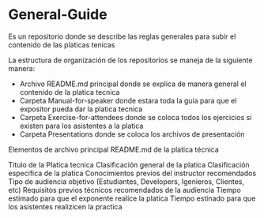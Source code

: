 # General-Guide
Es un repositorio donde se describe las reglas generales para subir el contenido de las platicas tenicas

La estructura de organización de los repositorios se maneja de la siguiente manera:

- Archivo README.md principal donde se explica de manera general el contenido de la platica tecnica
- Carpeta Manual-for-speaker donde estara toda la guia para que el expositor pueda dar la platica tecnica
- Carpeta Exercise-for-attendees donde se coloca todos los ejercicios si existen para los asistentes a la platica
- Carpeta Presentations donde se coloca los archivos de presentación

Elementos de archivo principal README.md de la platica técnica

Titulo de la Platica tecnica
Clasificación general de la platica
Clasificación especifica de la platica
Conocimientos previos del instructor recomendados
Tipo de audiencia objetivo (Estudiantes, Developers, Igenieros, Clientes, etc)
Requisitos previos técnicos recomendados de la audiencia
Tiempo estimado para que el exponente realice la platica
Tiempo estinado para que los asistentes realizicen la practica

  
